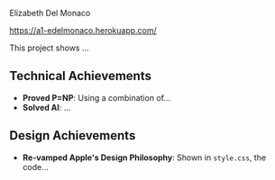 Elizabeth Del Monaco

https://a1-edelmonaco.herokuapp.com/

This project shows ...

## Technical Achievements
- **Proved P=NP**: Using a combination of...
- **Solved AI**: ...

## Design Achievements
- **Re-vamped Apple's Design Philosophy**: Shown in `style.css`, the code...


